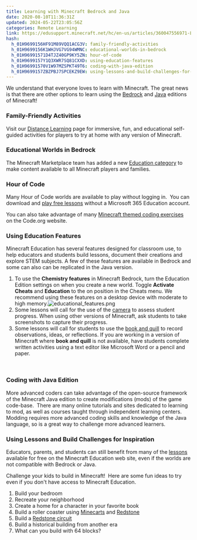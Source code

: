 ```yaml
---
title: Learning with Minecraft Bedrock and Java
date: 2020-08-10T11:36:31Z
updated: 2024-05-22T23:05:56Z
categories: Remote Learning
link: https://edusupport.minecraft.net/hc/en-us/articles/360047556971-Learning-with-Minecraft-Bedrock-and-Java
hash:
  h_01H9699156HF91M89VQQ1ACG3V: family-friendly-activities
  h_01H9699156K1WHJVG7VG94WMNC: educational-worlds-in-bedrock
  h_01H96991571D4TJZ40GP9KY5ZN: hour-of-code
  h_01H9699157Y1Q3XWR7SQ81CXXD: using-education-features
  h_01H96991570V1W97MZSPKT49T6: coding-with-java-edition
  h_01H9699157ZBZPBJ7SPCEKZ9EW: using-lessons-and-build-challenges-for-inspiration
---
```


We understand that everyone loves to learn with Minecraft. The great news is that there are other options to learn using the [Bedrock](https://minecraft.gamepedia.com/Bedrock_Edition) and [Java](https://minecraft.gamepedia.com/Java_Edition) editions of Minecraft!

### Family-Friendly Activities

Visit our [Distance Learning](https://aka.ms/minecraftathome) page for immersive, fun, and educational self-guided activities for players to try at home with any version of Minecraft.

### Educational Worlds in Bedrock

The Minecraft Marketplace team has added a new [Education category](https://nam06.safelinks.protection.outlook.com/?url=https%3A%2F%2Fwww.minecraft.net%2Fen-us%2Fmarketplace%2Feducation&data=02%7C01%7CCarrie.Doring%40microsoft.com%7C5819b6ea20c341a8800c08d7d110d7d6%7C72f988bf86f141af91ab2d7cd011db47%7C1%7C0%7C637207742575072907&sdata=3%2F2%2FZW7XIWz3FQW1675cdpbRQJJUNixHL00paOSWUjw%3D&reserved=0) to make content available to all Minecraft players and families.

### Hour of Code

Many Hour of Code worlds are available to play without logging in.  You can download and [play free lessons](https://educommunity.minecraft.net/hc/en-us/articles/360047116432) without a Microsoft 365 Education account.

You can also take advantage of many [Minecraft themed coding exercises](https://code.org/minecraft) on the Code.org website.  

### Using Education Features 

Minecraft Education has several features designed for classroom use, to help educators and students build lessons, document their creations and explore STEM subjects. A few of these features are available in Bedrock and some can also can be replicated in the Java version.

1.  To use the **Chemistry features** in Minecraft Bedrock, turn the Education Edition settings on when you create a new world. Toggle **Activate Cheats** and **Education** to the on position in the Cheats menu. We recommend using these features on a desktop device with moderate to high memory.![educational_features.png](https://edusupport.minecraft.net/hc/article_attachments/4402655311124)
2.  Some lessons will call for the use of the [camera](https://minecraft.gamepedia.com/Camera) to assess student progress. When using other versions of Minecraft, ask students to take screenshots to capture their progress.  
3.  Some lessons will call for students to use the [book and quill](https://minecraft.gamepedia.com/Book_and_Quill%C2%A0%C2%A0) to record observations, ideas, or reflections. If you are working in a version of Minecraft where **book and quill** is not available, have students complete written activities using a text editor like Microsoft Word or a pencil and paper. 

 

### Coding with Java Edition

More advanced coders can take advantage of the open-source framework of the Minecraft Java edition to create modifications (mods) of the game code-base.  There are many online tutorials and sites dedicated to learning to mod, as well as courses taught through independent learning centers.  Modding requires more advanced coding skills and knowledge of the Java language, so is a great way to challenge more advanced learners.

### Using Lessons and Build Challenges for Inspiration

Educators, parents, and students can still benefit from many of the [lessons](https://education.minecraft.net/class-resources/lessons/) available for free on the Minecraft Education web site, even if the worlds are not compatible with Bedrock or Java. 

Challenge your kids to build in Minecraft!  Here are some fun ideas to try even if you don't have access to Minecraft Education.

1.  Build your bedroom
2.  Recreate your neighborhood
3.  Create a home for a character in your favorite book
4.  Build a roller coaster using [Minecarts](https://minecraft.gamepedia.com/Minecart) and [Redstone](https://minecraft.gamepedia.com/Block_of_Redstone)
5.  Build a [Redstone circuit](https://minecraft.gamepedia.com/Mechanics/Redstone/Circuit)
6.  Build a historical building from another era
7.  What can you build with 64 blocks?
